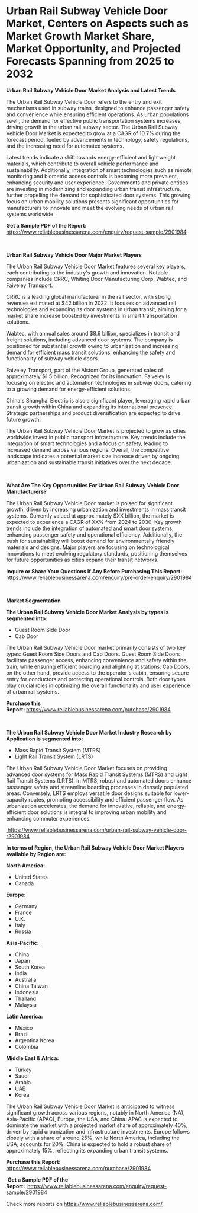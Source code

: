 <p><h1>Urban Rail Subway Vehicle Door Market, Centers on Aspects such as Market Growth Market Share, Market Opportunity, and Projected Forecasts Spanning from 2025 to 2032</h1></p><p><strong>Urban Rail Subway Vehicle Door Market Analysis and Latest Trends</strong></p>
<p><p>The Urban Rail Subway Vehicle Door refers to the entry and exit mechanisms used in subway trains, designed to enhance passenger safety and convenience while ensuring efficient operations. As urban populations swell, the demand for effective public transportation systems increases, driving growth in the urban rail subway sector. The Urban Rail Subway Vehicle Door Market is expected to grow at a CAGR of 10.7% during the forecast period, fueled by advancements in technology, safety regulations, and the increasing need for automated systems.</p><p>Latest trends indicate a shift towards energy-efficient and lightweight materials, which contribute to overall vehicle performance and sustainability. Additionally, integration of smart technologies such as remote monitoring and biometric access controls is becoming more prevalent, enhancing security and user experience. Governments and private entities are investing in modernizing and expanding urban transit infrastructure, further propelling the demand for sophisticated door systems. This growing focus on urban mobility solutions presents significant opportunities for manufacturers to innovate and meet the evolving needs of urban rail systems worldwide.</p></p>
<p><strong>Get a Sample PDF of the Report:&nbsp;</strong> <a href="https://www.reliablebusinessarena.com/enquiry/request-sample/2901984?utm_campaign=2822&utm_medium=2&utm_source=Github&utm_content=ia&utm_term=11032025&utm_id=urban-rail-subway-vehicle-door">https://www.reliablebusinessarena.com/enquiry/request-sample/2901984</a></p>
<p>&nbsp;</p>
<p><strong>Urban Rail Subway Vehicle Door Major Market Players</strong></p>
<p><p>The Urban Rail Subway Vehicle Door Market features several key players, each contributing to the industry's growth and innovation. Notable companies include CRRC, Whiting Door Manufacturing Corp, Wabtec, and Faiveley Transport.</p><p>CRRC is a leading global manufacturer in the rail sector, with strong revenues estimated at $42 billion in 2022. It focuses on advanced rail technologies and expanding its door systems in urban transit, aiming for a market share increase boosted by investments in smart transportation solutions.</p><p>Wabtec, with annual sales around $8.6 billion, specializes in transit and freight solutions, including advanced door systems. The company is positioned for substantial growth owing to urbanization and increasing demand for efficient mass transit solutions, enhancing the safety and functionality of subway vehicle doors.</p><p>Faiveley Transport, part of the Alstom Group, generated sales of approximately $1.5 billion. Recognized for its innovation, Faiveley is focusing on electric and automation technologies in subway doors, catering to a growing demand for energy-efficient solutions.</p><p>China's Shanghai Electric is also a significant player, leveraging rapid urban transit growth within China and expanding its international presence. Strategic partnerships and product diversification are expected to drive future growth.</p><p>The Urban Rail Subway Vehicle Door Market is projected to grow as cities worldwide invest in public transport infrastructure. Key trends include the integration of smart technologies and a focus on safety, leading to increased demand across various regions. Overall, the competitive landscape indicates a potential market size increase driven by ongoing urbanization and sustainable transit initiatives over the next decade.</p></p>
<p>&nbsp;</p>
<p><strong>What Are The Key Opportunities For Urban Rail Subway Vehicle Door Manufacturers?</strong></p>
<p><p>The Urban Rail Subway Vehicle Door market is poised for significant growth, driven by increasing urbanization and investments in mass transit systems. Currently valued at approximately $XX billion, the market is expected to experience a CAGR of XX% from 2024 to 2030. Key growth trends include the integration of automated and smart door systems, enhancing passenger safety and operational efficiency. Additionally, the push for sustainability will boost demand for environmentally friendly materials and designs. Major players are focusing on technological innovations to meet evolving regulatory standards, positioning themselves for future opportunities as cities expand their transit networks.</p></p>
<p><strong>Inquire or Share Your Questions If Any Before Purchasing This Report:</strong> <a href="https://www.reliablebusinessarena.com/enquiry/pre-order-enquiry/2901984?utm_campaign=2822&utm_medium=2&utm_source=Github&utm_content=ia&utm_term=11032025&utm_id=urban-rail-subway-vehicle-door">https://www.reliablebusinessarena.com/enquiry/pre-order-enquiry/2901984</a></p>
<p>&nbsp;</p>
<p><strong>Market Segmentation</strong></p>
<p><strong>The Urban Rail Subway Vehicle Door Market Analysis by types is segmented into:</strong></p>
<p><ul><li>Guest Room Side Door</li><li>Cab Door</li></ul></p>
<p><p>The Urban Rail Subway Vehicle Door market primarily consists of two key types: Guest Room Side Doors and Cab Doors. Guest Room Side Doors facilitate passenger access, enhancing convenience and safety within the train, while ensuring efficient boarding and alighting at stations. Cab Doors, on the other hand, provide access to the operator's cabin, ensuring secure entry for conductors and protecting operational controls. Both door types play crucial roles in optimizing the overall functionality and user experience of urban rail systems.</p></p>
<p><strong>Purchase this Report:&nbsp;</strong><a href="https://www.reliablebusinessarena.com/purchase/2901984?utm_campaign=2822&utm_medium=2&utm_source=Github&utm_content=ia&utm_term=11032025&utm_id=urban-rail-subway-vehicle-door">https://www.reliablebusinessarena.com/purchase/2901984</a></p>
<p>&nbsp;</p>
<p><strong>The Urban Rail Subway Vehicle Door Market Industry Research by Application is segmented into:</strong></p>
<p><ul><li>Mass Rapid Transit System (MTRS)</li><li>Light Rail Transit System (LRTS)</li></ul></p>
<p><p>The Urban Rail Subway Vehicle Door Market focuses on providing advanced door systems for Mass Rapid Transit Systems (MTRS) and Light Rail Transit Systems (LRTS). In MTRS, robust and automated doors enhance passenger safety and streamline boarding processes in densely populated areas. Conversely, LRTS employs versatile door designs suitable for lower-capacity routes, promoting accessibility and efficient passenger flow. As urbanization accelerates, the demand for innovative, reliable, and energy-efficient door solutions is integral to improving urban mobility and enhancing commuter experiences.</p></p>
<p><a href="https://www.reliablebusinessarena.com/urban-rail-subway-vehicle-door-r2901984?utm_campaign=2822&utm_medium=2&utm_source=Github&utm_content=ia&utm_term=11032025&utm_id=urban-rail-subway-vehicle-door">&nbsp;https://www.reliablebusinessarena.com/urban-rail-subway-vehicle-door-r2901984</a></p>
<p><strong>In terms of Region, the Urban Rail Subway Vehicle Door Market Players available by Region are:</strong></p>
<p>
    <p> <strong> North America: </strong>
        <ul>
            <li>United States</li>
            <li>Canada</li>
        </ul>
        </p> 
    <p> <strong> Europe: </strong>
        <ul>
            <li>Germany</li>
            <li>France</li>
            <li>U.K.</li>
            <li>Italy</li>
            <li>Russia</li>
        </ul>
        </p> 
    <p> <strong> Asia-Pacific: </strong>
        <ul>
            <li>China</li>
            <li>Japan</li>
            <li>South Korea</li>
            <li>India</li>
            <li>Australia</li>
            <li>China Taiwan</li>
            <li>Indonesia</li>
            <li>Thailand</li>
            <li>Malaysia</li>
        </ul>
        </p> 
    <p> <strong> Latin America: </strong>
        <ul>
            <li>Mexico</li>
            <li>Brazil</li>
            <li>Argentina Korea</li>
            <li>Colombia</li>
        </ul>
        </p> 
    <p> <strong> Middle East & Africa: </strong>
        <ul>
            <li>Turkey</li>
            <li>Saudi</li>
            <li>Arabia</li>
            <li>UAE</li>
            <li>Korea</li>
        </ul>
    </p>
    </p>
<p><p>The Urban Rail Subway Vehicle Door Market is anticipated to witness significant growth across various regions, notably in North America (NA), Asia-Pacific (APAC), Europe, the USA, and China. APAC is expected to dominate the market with a projected market share of approximately 40%, driven by rapid urbanization and infrastructure investments. Europe follows closely with a share of around 25%, while North America, including the USA, accounts for 20%. China is expected to hold a robust share of approximately 15%, reflecting its expanding urban transit systems.</p></p>
<p><strong>Purchase this Report: </strong><a href="https://www.reliablebusinessarena.com/purchase/2901984?utm_campaign=2822&utm_medium=2&utm_source=Github&utm_content=ia&utm_term=11032025&utm_id=urban-rail-subway-vehicle-door">https://www.reliablebusinessarena.com/purchase/2901984</a></p>
<p>&nbsp;<strong>Get a Sample PDF of the Report:&nbsp;&nbsp;</strong><a href="https://www.reliablebusinessarena.com/enquiry/request-sample/2901984?utm_campaign=2822&utm_medium=2&utm_source=Github&utm_content=ia&utm_term=11032025&utm_id=urban-rail-subway-vehicle-door">https://www.reliablebusinessarena.com/enquiry/request-sample/2901984</a></p>
<p><strong></strong></p>
<p>Check more reports on <a href="https://www.reliablebusinessarena.com/?utm_campaign=2822&utm_medium=2&utm_source=Github&utm_content=ia&utm_term=11032025&utm_id=urban-rail-subway-vehicle-door">https://www.reliablebusinessarena.com/</a></p>
